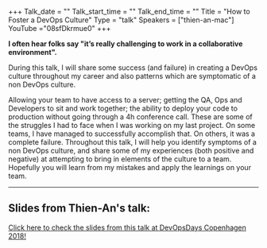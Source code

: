 +++
Talk_date = ""
Talk_start_time = ""
Talk_end_time = ""
Title = "How to Foster a DevOps Culture"
Type = "talk"
Speakers = ["thien-an-mac"]
YouTube ="08sfDkrmue0"
+++

**I often hear folks say "it’s really challenging to work in a collaborative environment".** 

During this talk, I will share some success (and failure) in creating a DevOps culture throughout my career and also patterns which are symptomatic of a non DevOps culture.

Allowing your team to have access to a server; getting the QA, Ops and Developers to sit and work together; the ability to deploy your code to production without going through a 4h conference call. These are some of the struggles I had to face when I was working on my last project. On some teams, I have managed to successfully accomplish that. On others, it was a complete failure. Throughout this talk, I will help you identify symptoms of a non DevOps culture, and share some of my experiences (both positive and negative) at attempting to bring in elements of the culture to a team. Hopefully you will learn from my mistakes and apply the learnings on your team.

<hr>

<h2>Slides from Thien-An's talk:</h2>

[Click here to check the slides from this talk at DevOpsDays Copenhagen 2018!](https://drive.google.com/file/d/1HFFmAt7cCIMjgUatJ62Vx23BftaljF-y/view)


